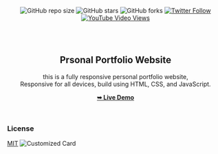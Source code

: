 <div align="center">
  
  ![GitHub repo size](https://img.shields.io/github/repo-size/codewithsadee/drew-hays-personal-portfolio)
  ![GitHub stars](https://img.shields.io/github/stars/codewithsadee/drew-hays-personal-portfolio?style=social)
  ![GitHub forks](https://img.shields.io/github/forks/codewithsadee/drew-hays-personal-portfolio?style=social)
  [![Twitter Follow](https://img.shields.io/twitter/follow/codewithsadee?style=social)](https://twitter.com/intent/follow?screen_name=codewithsadee)
  [![YouTube Video Views](https://img.shields.io/youtube/views/lzledoZLFBQ?style=social)](https://youtu.be/lzledoZLFBQ)

  <br />
  <br />

  <h2 align="center">Prsonal Portfolio Website</h2>

  this is a fully responsive personal portfolio website, <br />Responsive for all devices, build using HTML, CSS, and JavaScript.

  <a href="https://codewithsadee.github.io/drew-hays-personal-portfolio/"><strong>➥ Live Demo</strong></a>

</div>

<br />

### License

[MIT](https://choosealicense.com/licenses/mit/)
![Customized Card](https://github-readme-stats.vercel.app/api/pin?username=ANONYMOUS-U7P4L&repo=Kali-Linux&title_color=fff&icon_color=f9f9f9&text_color=9f9f9f&bg_color=151515)
